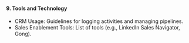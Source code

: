 #### 9. Tools and Technology
   - CRM Usage: Guidelines for logging activities and managing pipelines.
   - Sales Enablement Tools: List of tools (e.g., LinkedIn Sales Navigator, Gong).